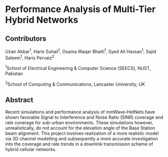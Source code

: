 # Performance Analysis of Multi-Tier Hybrid Networks

## Contributors
Uzair Akbar<sup>1</sup>, Haris Suhail<sup>1</sup>, Osama Waqar Bhatti<sup>1</sup>, Syed Ali Hassan<sup>1</sup>, Sajid Saleem<sup>1</sup>, Haris Pervaiz<sup>2</sup>

<sup>1</sup>School of Electrical Engineering & Computer Science (SEECS), NUST, Pakistan

<sup>2</sup>School of Computing & Communications, Lancaster University, UK

## Abstract
Recent simulations and performance analysis of mmWave-HetNets have shown favorable Signal to Interference and Noise Ratio (SINR) coverage and rate coverage for sub-urban environments. These simulations however, unrealistically, do not account for the elevation angle of the Base Station beam alignment. This project involves realization of a more realistic model via 3D channel modelling and subsequently a more accurate investigation into the coverage and rate trends in a downlink transmission scheme of hybrid cellular networks.

